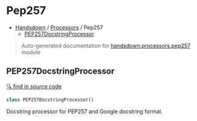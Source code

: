 # Pep257

- [Handsdown](./README.md) / [Processors](./handsdown_processors_index.md) / Pep257
  - [PEP257DocstringProcessor](#pep257docstringprocessor)

> Auto-generated documentation for [handsdown.processors.pep257](../handsdown/processors/pep257.py) module

## PEP257DocstringProcessor

[🔍 find in source code](../handsdown/processors/pep257.py#L7)

```python
class PEP257DocstringProcessor()
```

Docstring processor for PEP257 and Google docstring format.
